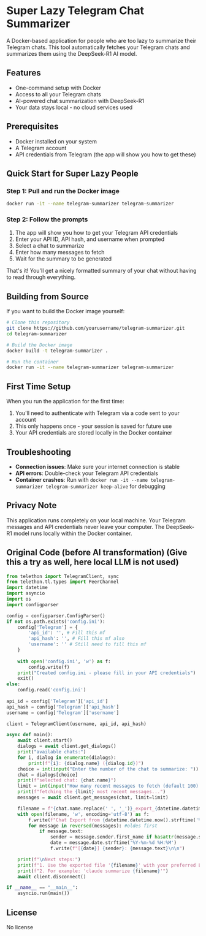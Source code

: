 # Super Lazy Telegram Chat Summarizer

A Docker-based application for people who are too lazy to summarize their Telegram chats. This tool automatically fetches your Telegram chats and summarizes them using the DeepSeek-R1 AI model.

## Features

-  One-command setup with Docker
-  Access to all your Telegram chats
-  AI-powered chat summarization with DeepSeek-R1
-  Your data stays local - no cloud services used

## Prerequisites

- Docker installed on your system
- A Telegram account
- API credentials from Telegram (the app will show you how to get these)

## Quick Start for Super Lazy People

### Step 1: Pull and run the Docker image

```bash
docker run -it --name telegram-summarizer telegram-summarizer
```

### Step 2: Follow the prompts

1. The app will show you how to get your Telegram API credentials
2. Enter your API ID, API hash, and username when prompted
3. Select a chat to summarize
4. Enter how many messages to fetch
5. Wait for the summary to be generated

That's it! You'll get a nicely formatted summary of your chat without having to read through everything.

## Building from Source

If you want to build the Docker image yourself:

```bash
# Clone this repository
git clone https://github.com/yourusername/telegram-summarizer.git
cd telegram-summarizer

# Build the Docker image
docker build -t telegram-summarizer .

# Run the container
docker run -it --name telegram-summarizer telegram-summarizer
```

## First Time Setup

When you run the application for the first time:

1. You'll need to authenticate with Telegram via a code sent to your account
2. This only happens once - your session is saved for future use
3. Your API credentials are stored locally in the Docker container

## Troubleshooting

- **Connection issues**: Make sure your internet connection is stable
- **API errors**: Double-check your Telegram API credentials
- **Container crashes**: Run with `docker run -it --name telegram-summarizer telegram-summarizer keep-alive` for debugging

## Privacy Note

This application runs completely on your local machine. Your Telegram messages and API credentials never leave your computer. The DeepSeek-R1 model runs locally within the Docker container.

## Original Code (before AI transformation) (Give this a try as well, here local LLM is not used)
```python
from telethon import TelegramClient, sync
from telethon.tl.types import PeerChannel
import datetime
import asyncio
import os
import configparser

config = configparser.ConfigParser()
if not os.path.exists('config.ini'):
    config['Telegram'] = {
        'api_id': '', # Fill this mf
        'api_hash': '', # Fill this mf also
        'username': '' # Still need to fill this mf
    }
    
    with open('config.ini', 'w') as f:
        config.write(f)
    print("Created config.ini - please fill in your API credentials")
    exit()
else:
    config.read('config.ini')
    
api_id = config['Telegram']['api_id']
api_hash = config['Telegram']['api_hash']
username = config['Telegram']['username']

client = TelegramClient(username, api_id, api_hash)

async def main():
    await client.start()
    dialogs = await client.get_dialogs()
    print("available chats:")
    for i, dialog in enumerate(dialogs):
        print(f"{i}: {dialog.name} ({dialog.id})")
    choice = int(input("Enter the number of the chat to summarize: "))
    chat = dialogs[choice]
    print(f"selected chat: {chat.name}")
    limit = int(input("How many recent messages to fetch (default 100): ") or "100")
    print(f"fetching the {limit} most recent messages...")
    messages = await client.get_messages(chat, limit=limit)

    filename = f"{chat.name.replace(' ', '_')}_export_{datetime.datetime.now().strftime('%Y%m%d')}.txt"
    with open(filename, 'w', encoding='utf-8') as f:
        f.write(f"Chat Export from {datetime.datetime.now().strftime('%Y-%m-%d %H:%M')}\n\n")
        for message in reversed(messages): #oldes first
            if message.text:
                sender = message.sender.first_name if hasattr(message.sender, 'first_name') else "Unknown"
                date = message.date.strftime('%Y-%m-%d %H:%M')
                f.write(f"[{date}] {sender}: {message.text}\n\n")

    print(f"\nNext steps:")
    print(f"1. Use the exported file '{filename}' with your preferred LLM")
    print(f"2. For example: 'claude summarize {filename}'")
    await client.disconnect()

if __name__ == "__main__":
    asyncio.run(main())
```

## License

No license